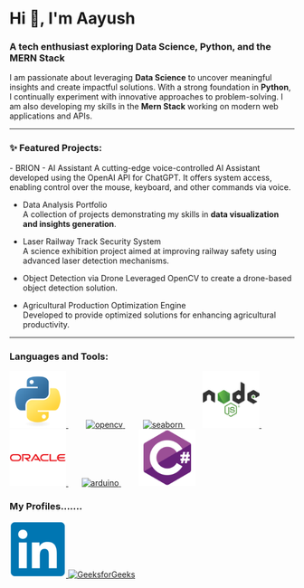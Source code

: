 <h1 align="left">Hi 👋, I'm Aayush</h1>
<h3 align="left">A tech enthusiast exploring Data Science, Python, and the MERN Stack</h3>


<p align="left">
I am passionate about leveraging <b>Data Science</b> to uncover meaningful insights and create impactful solutions.  
With a strong foundation in <b>Python</b>, I continually experiment with innovative approaches to problem-solving.  
I am also developing my skills in the <b> Mern Stack</b> working on modern web applications and APIs.  
</p>

---

<h3 align="left">✨ Featured Projects:</h3>
- BRION - AI Assistant 
  A cutting-edge voice-controlled AI Assistant developed using the OpenAI API for ChatGPT.  
  It offers system access, enabling control over the mouse, keyboard, and other commands via voice.  

- Data Analysis Portfolio  
  A collection of projects demonstrating my skills in <b>data visualization and insights generation</b>.  

- Laser Railway Track Security System  
  A science exhibition project aimed at improving railway safety using advanced laser detection mechanisms.  

- Object Detection via Drone
  Leveraged OpenCV to create a drone-based object detection solution.  

- Agricultural Production Optimization Engine  
  Developed to provide optimized solutions for enhancing agricultural productivity.

---

<h3 align="left">Languages and Tools:</h3>
<p>
  <a href="https://www.python.org" target="_blank">
    <img src="https://raw.githubusercontent.com/devicons/devicon/master/icons/python/python-original.svg" alt="Python" width="100" height="100"/>
  </a>
  &nbsp; &nbsp;  &nbsp; &nbsp; 
  
  <a href="https://opencv.org/" target="_blank" rel="noreferrer"> 
    <img src="https://www.vectorlogo.zone/logos/opencv/opencv-icon.svg" alt="opencv" width="100" height="100"/> 
  </a>
  &nbsp; &nbsp;  &nbsp; &nbsp;
  
  <a href="https://seaborn.pydata.org/" target="_blank" rel="noreferrer">
    <img src="https://seaborn.pydata.org/_images/logo-mark-lightbg.svg" alt="seaborn" width="100" height="100"/> 
  </a> 
  &nbsp; &nbsp;  &nbsp; &nbsp;
  
  <a href="https://nodejs.org" target="_blank">
    <img src="https://raw.githubusercontent.com/devicons/devicon/master/icons/nodejs/nodejs-original-wordmark.svg" alt="Node.js" width="100" height="100"/>
  </a>
  &nbsp; &nbsp;  &nbsp; &nbsp; 
  
  <a href="https://www.oracle.com/" target="_blank" rel="noreferrer"> 
	<img src="https://raw.githubusercontent.com/devicons/devicon/master/icons/oracle/oracle-original.svg" alt="oracle" width="100" height="100"/> 
</a> 
  &nbsp; &nbsp;  &nbsp; 
  
  <a href="https://www.arduino.cc/" target="_blank" rel="noreferrer">
    <img src="https://cdn.worldvectorlogo.com/logos/arduino-1.svg" alt="arduino" width="100" height="100"/>
  </a>
  &nbsp; &nbsp;
  &nbsp; &nbsp;

  <a href="https://www.w3schools.com/cs/" target="_blank" rel="noreferrer"> 
   <img src="https://raw.githubusercontent.com/devicons/devicon/master/icons/csharp/csharp-original.svg" alt="csharp" width="100" height="100"/> 
  </a> 
</p>

<h3 align="left">My Profiles.......</h3>
<p>
  <a href="https://www.linkedin.com/in/your-profile" target="_blank">
    <img src="https://raw.githubusercontent.com/devicons/devicon/master/icons/linkedin/linkedin-original.svg" alt="LinkedIn" width="100" height="100"/>
  </a>
  <a href="https://auth.geeksforgeeks.org/user/your-profile" target="_blank">
    <img src="https://upload.wikimedia.org/wikipedia/commons/4/43/GeeksforGeeks.svg" alt="GeeksforGeeks" width="100" height="100"/>
  </a>
</p>

